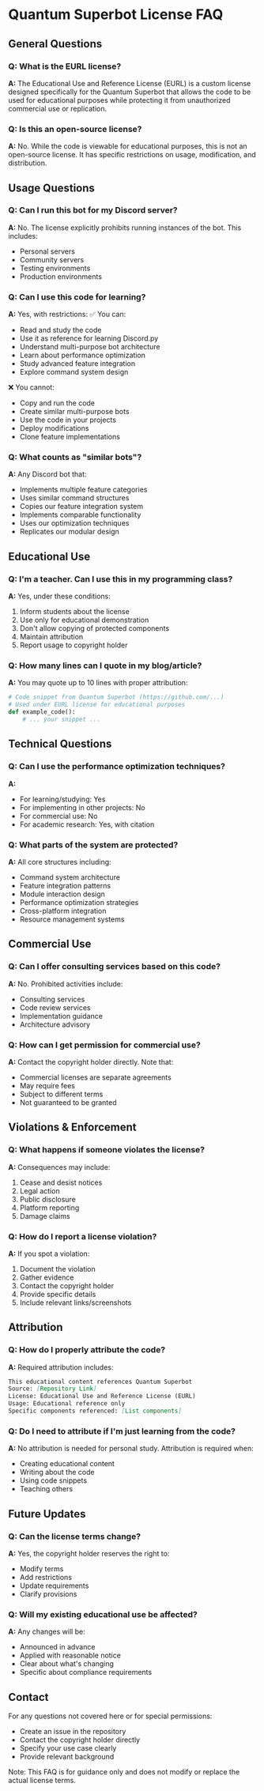 # Quantum Superbot License FAQ

## General Questions

### Q: What is the EURL license?
**A:** The Educational Use and Reference License (EURL) is a custom license designed specifically for the Quantum Superbot that allows the code to be used for educational purposes while protecting it from unauthorized commercial use or replication.

### Q: Is this an open-source license?
**A:** No. While the code is viewable for educational purposes, this is not an open-source license. It has specific restrictions on usage, modification, and distribution.

## Usage Questions

### Q: Can I run this bot for my Discord server?
**A:** No. The license explicitly prohibits running instances of the bot. This includes:
- Personal servers
- Community servers
- Testing environments
- Production environments

### Q: Can I use this code for learning?
**A:** Yes, with restrictions:
✅ You can:
- Read and study the code
- Use it as reference for learning Discord.py
- Understand multi-purpose bot architecture
- Learn about performance optimization
- Study advanced feature integration
- Explore command system design

❌ You cannot:
- Copy and run the code
- Create similar multi-purpose bots
- Use the code in your projects
- Deploy modifications
- Clone feature implementations

### Q: What counts as "similar bots"?
**A:** Any Discord bot that:
- Implements multiple feature categories
- Uses similar command structures
- Copies our feature integration system
- Implements comparable functionality
- Uses our optimization techniques
- Replicates our modular design

## Educational Use

### Q: I'm a teacher. Can I use this in my programming class?
**A:** Yes, under these conditions:
1. Inform students about the license
2. Use only for educational demonstration
3. Don't allow copying of protected components
4. Maintain attribution
5. Report usage to copyright holder

### Q: How many lines can I quote in my blog/article?
**A:** You may quote up to 10 lines with proper attribution:
```python
# Code snippet from Quantum Superbot (https://github.com/...)
# Used under EURL license for educational purposes
def example_code():
    # ... your snippet ...
```

## Technical Questions

### Q: Can I use the performance optimization techniques?
**A:** 
- For learning/studying: Yes
- For implementing in other projects: No
- For commercial use: No
- For academic research: Yes, with citation

### Q: What parts of the system are protected?
**A:** All core structures including:
- Command system architecture
- Feature integration patterns
- Module interaction design
- Performance optimization strategies
- Cross-platform integration
- Resource management systems

## Commercial Use

### Q: Can I offer consulting services based on this code?
**A:** No. Prohibited activities include:
- Consulting services
- Code review services
- Implementation guidance
- Architecture advisory

### Q: How can I get permission for commercial use?
**A:** Contact the copyright holder directly. Note that:
- Commercial licenses are separate agreements
- May require fees
- Subject to different terms
- Not guaranteed to be granted

## Violations & Enforcement

### Q: What happens if someone violates the license?
**A:** Consequences may include:
1. Cease and desist notices
2. Legal action
3. Public disclosure
4. Platform reporting
5. Damage claims

### Q: How do I report a license violation?
**A:** If you spot a violation:
1. Document the violation
2. Gather evidence
3. Contact the copyright holder
4. Provide specific details
5. Include relevant links/screenshots

## Attribution

### Q: How do I properly attribute the code?
**A:** Required attribution includes:
```markdown
This educational content references Quantum Superbot
Source: [Repository Link]
License: Educational Use and Reference License (EURL)
Usage: Educational reference only
Specific components referenced: [List components]
```

### Q: Do I need to attribute if I'm just learning from the code?
**A:** No attribution is needed for personal study. Attribution is required when:
- Creating educational content
- Writing about the code
- Using code snippets
- Teaching others

## Future Updates

### Q: Can the license terms change?
**A:** Yes, the copyright holder reserves the right to:
- Modify terms
- Add restrictions
- Update requirements
- Clarify provisions

### Q: Will my existing educational use be affected?
**A:** Any changes will be:
- Announced in advance
- Applied with reasonable notice
- Clear about what's changing
- Specific about compliance requirements

## Contact

For any questions not covered here or for special permissions:
- Create an issue in the repository
- Contact the copyright holder directly
- Specify your use case clearly
- Provide relevant background

Note: This FAQ is for guidance only and does not modify or replace the actual license terms. 